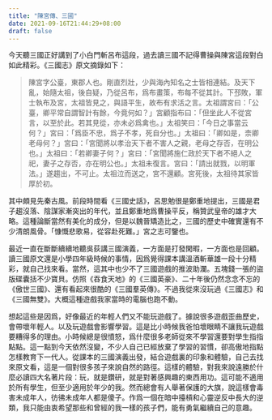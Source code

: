 ```yaml
---
title: "陳宮傳、三國"
date: 2021-09-16T21:44:29+08:00
draft: false
---
```


今天聽三國正好講到了小白門斬呂布這段，過去讀三國不記得曹操與陳宮這段對白如此精彩。《三國志》原文摘錄如下：


>陳宮字公臺，東郡人也。剛直烈壯，少與海內知名之士皆相連結。及天下亂，始隨太祖，後自疑，乃從呂布，爲布畫策，布每不從其計。下邳敗，軍士執布及宮，太祖皆見之，與語平生，故布有求活之言。太祖謂宮曰：「公臺，卿平常自謂智計有餘，今竟何如？」宮顧指布曰：「但坐此人不從宮言，以至於此。若其見從，亦未必爲禽也。」太祖笑曰：「今日之事當云何？」宮曰：「爲臣不忠，爲子不孝，死自分也。」太祖曰：「卿如是，柰卿老母何？」宮曰：「宮聞將以孝治天下者不害人之親，老母之存否，在明公也。」太祖曰：「若卿妻子何？」宮曰：「宮聞將施仁政於天下者不絕人之祀，妻子之存否，亦在明公也。」太祖未復言。宮曰：「請出就戮，以明軍法。」遂趨出，不可止。太祖泣而送之，宮不還顧。宮死後，太祖待其家皆厚於初。


其中頗見先秦古風。前段時間看《三國史話》，呂思勉很是鄭重地提出，三國是君子趨沒落、陰謀家漸突出的年代，並且鄭重地爲曹操平反，稱贊武皇帝的雄才大略。這種論斷當然有美化的成分，但是以魏晉矯造比之，三國的歷史中確實還有不少清朗風骨。「慷慨悲歌易，從容赴死難。」宮之志可鑒也。


最近一直在斷斷續續地聽吳荻講三國演義，一方面是打發閑暇，一方面也是回顧。讀三國原文還是小學四年級時候的事情，因爲覺得課本講溫酒斬華雄一段十分精彩，就自己找來看。當然，這其中也少不了三國遊戲的推波助瀾。五塊錢一張的盜版碟囊括不少寶貝。仿照《吞食天地》的《三國英豪》、二十年後仍然念念不忘的《傲世三國》、還有看起來很酷的《三國羣英傳》。不過我從來沒玩過《三國志》和《三國無雙》。大概這種遊戲我家當時的電腦也跑不動。


想起這些是因爲，好像最近的年輕人們又不能玩遊戲了。據說很多遊戲歪曲歷史，會帶壞年輕人。以及玩遊戲會影響學習。這是比小時候我爸怕壞眼睛不讓我玩遊戲要糟得多的理由。小時候總是很憤怒，爲什麼很多老師從來不學習還要對學生指指點點。這一點到今天依然沒變，不少人自己已經放棄了學習的習慣，卻高傲地指點怎樣教育下一代人。從課本的三國演義出發，結合遊戲裏的印象和體驗，自己去找來原文看，這是一個對很多孩子來說自然的路徑。這樣的體驗，對我來說遠勝於什麼必讀四大名著片段：玩，就是鑽研，就是對著感興趣的東西用功。這可能不適用於所有學生，但至少適用於年少的我。然而總會有人舉著保護的大旗，說這樣會毒害未成年人，彷彿未成年人都是傻子。作爲一個在暗中擡槓和心靈逆反中長大的逆類，我只能由衷希望那些和曾經的我一樣的孩子們，能有勇氣繼續自己的意趣。
